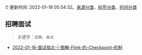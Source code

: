 :alarm_clock: 更新时间: 2022-01-18 05:54:32。[来源分类](../README.md)、[标签分类](../TAGS.md)、[时间分类](../TIMELINE.md)

## 招聘面试


> 关键字：`招聘`、`面试`



- [2022-01-18-面试指北-|-图解-Flink-的-Checkpoint-机制](https://toutiao.io/k/9984cvk) 